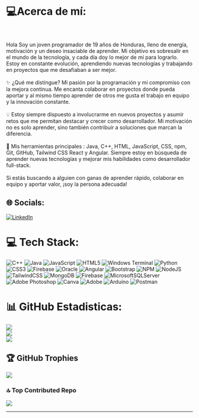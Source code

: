 #  💻Acerca de mí:
<br><br>Hola Soy un joven programador de 19 años de Honduras, lleno de energía, motivación y un deseo insaciable de aprender. Mi objetivo es sobresalir en el mundo de la tecnología, y cada día doy lo mejor de mí para lograrlo. Estoy en constante evolución, aprendiendo nuevas tecnologías y trabajando en proyectos que me desafiaban a ser mejor.<br><br>✨ ¿Qué me distingue? Mi pasión por la programación y mi compromiso con la mejora continua. Me encanta colaborar en proyectos donde pueda aportar y al mismo tiempo aprender de otros me gusta el  trabajo en equipo y la innovación constante.<br><br>💡 Estoy siempre dispuesto a involucrarme en nuevos proyectos y asumir retos que me permitan destacar y crecer como desarrollador. Mi motivación no es solo aprender, sino también contribuir a soluciones que marcan la diferencia.<br><br>🚀 Mis herramientas principales : Java, C++, HTML, JavaScript, CSS, npm, Git, GitHub, Tailwind CSS  React y Angular. Siempre estoy en búsqueda de aprender nuevas tecnologías y mejorar mis habilidades como desarrollador full-stack.<br><br>Si estás buscando a alguien con ganas de aprender rápido, colaborar en equipo y aportar valor, ¡soy la persona adecuada!


## 🌐 Socials:
[![LinkedIn](https://img.shields.io/badge/LinkedIn-%230077B5.svg?logo=linkedin&logoColor=white)](https://linkedin.com/in/linkedin.com/in/sergio-david-batres-martínez-2a0550314) 

# 💻 Tech Stack:
![C++](https://img.shields.io/badge/c++-%2300599C.svg?style=for-the-badge&logo=c%2B%2B&logoColor=white) ![Java](https://img.shields.io/badge/java-%23ED8B00.svg?style=for-the-badge&logo=openjdk&logoColor=white) ![JavaScript](https://img.shields.io/badge/javascript-%23323330.svg?style=for-the-badge&logo=javascript&logoColor=%23F7DF1E) ![HTML5](https://img.shields.io/badge/html5-%23E34F26.svg?style=for-the-badge&logo=html5&logoColor=white) ![Windows Terminal](https://img.shields.io/badge/Windows%20Terminal-%234D4D4D.svg?style=for-the-badge&logo=windows-terminal&logoColor=white) ![Python](https://img.shields.io/badge/python-3670A0?style=for-the-badge&logo=python&logoColor=ffdd54) ![CSS3](https://img.shields.io/badge/css3-%231572B6.svg?style=for-the-badge&logo=css3&logoColor=white) ![Firebase](https://img.shields.io/badge/firebase-%23039BE5.svg?style=for-the-badge&logo=firebase) ![Oracle](https://img.shields.io/badge/Oracle-F80000?style=for-the-badge&logo=oracle&logoColor=white) ![Angular](https://img.shields.io/badge/angular-%23DD0031.svg?style=for-the-badge&logo=angular&logoColor=white) ![Bootstrap](https://img.shields.io/badge/bootstrap-%238511FA.svg?style=for-the-badge&logo=bootstrap&logoColor=white) ![NPM](https://img.shields.io/badge/NPM-%23CB3837.svg?style=for-the-badge&logo=npm&logoColor=white) ![NodeJS](https://img.shields.io/badge/node.js-6DA55F?style=for-the-badge&logo=node.js&logoColor=white) ![TailwindCSS](https://img.shields.io/badge/tailwindcss-%2338B2AC.svg?style=for-the-badge&logo=tailwind-css&logoColor=white) ![MongoDB](https://img.shields.io/badge/MongoDB-%234ea94b.svg?style=for-the-badge&logo=mongodb&logoColor=white) ![Firebase](https://img.shields.io/badge/firebase-a08021?style=for-the-badge&logo=firebase&logoColor=ffcd34) ![MicrosoftSQLServer](https://img.shields.io/badge/Microsoft%20SQL%20Server-CC2927?style=for-the-badge&logo=microsoft%20sql%20server&logoColor=white) ![Adobe Photoshop](https://img.shields.io/badge/adobe%20photoshop-%2331A8FF.svg?style=for-the-badge&logo=adobe%20photoshop&logoColor=white) ![Canva](https://img.shields.io/badge/Canva-%2300C4CC.svg?style=for-the-badge&logo=Canva&logoColor=white) ![Adobe](https://img.shields.io/badge/adobe-%23FF0000.svg?style=for-the-badge&logo=adobe&logoColor=white) ![Arduino](https://img.shields.io/badge/-Arduino-00979D?style=for-the-badge&logo=Arduino&logoColor=white) ![Postman](https://img.shields.io/badge/Postman-FF6C37?style=for-the-badge&logo=postman&logoColor=white)
# 📊 GitHub Estadisticas:
![](https://github-readme-stats.vercel.app/api?username=batres1530&theme=tokyonight&hide_border=false&include_all_commits=false&count_private=false)<br/>
![](https://github-readme-streak-stats.herokuapp.com/?user=batres1530&theme=tokyonight&hide_border=false)<br/>
![](https://github-readme-stats.vercel.app/api/top-langs/?username=batres1530&theme=tokyonight&hide_border=false&include_all_commits=false&count_private=false&layout=compact)

## 🏆 GitHub Trophies
![](https://github-profile-trophy.vercel.app/?username=batres1530&theme=radical&no-frame=false&no-bg=true&margin-w=4)

### 🔝 Top Contributed Repo
![](https://github-contributor-stats.vercel.app/api?username=batres1530&limit=5&theme=dark&combine_all_yearly_contributions=true)

---

<!-- Proudly created with GPRM ( https://gprm.itsvg.in ) -->




